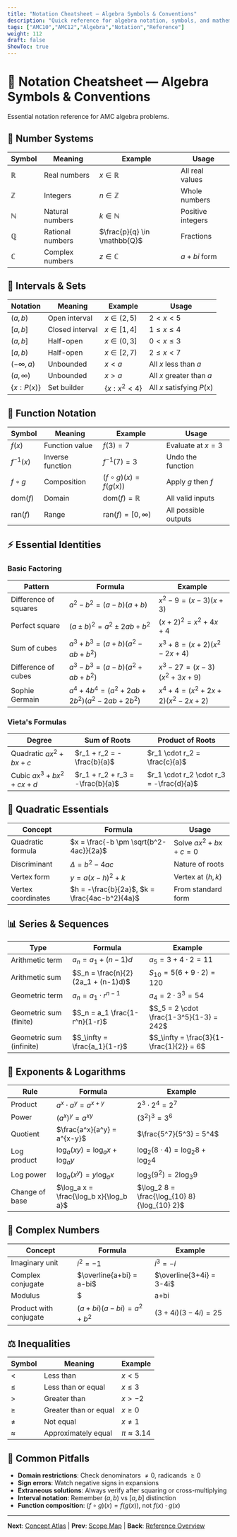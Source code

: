 ```yaml
---
title: "Notation Cheatsheet — Algebra Symbols & Conventions"
description: "Quick reference for algebra notation, symbols, and mathematical conventions used in AMC contests."
tags: ["AMC10","AMC12","Algebra","Notation","Reference"]
weight: 112
draft: false
ShowToc: true
---
```


# 📝 Notation Cheatsheet — Algebra Symbols & Conventions

Essential notation reference for AMC algebra problems.

## 🔢 Number Systems

| Symbol | Meaning | Example | Usage |
|--------|---------|---------|-------|
| $\mathbb{R}$ | Real numbers | $x \in \mathbb{R}$ | All real values |
| $\mathbb{Z}$ | Integers | $n \in \mathbb{Z}$ | Whole numbers |
| $\mathbb{N}$ | Natural numbers | $k \in \mathbb{N}$ | Positive integers |
| $\mathbb{Q}$ | Rational numbers | $\frac{p}{q} \in \mathbb{Q}$ | Fractions |
| $\mathbb{C}$ | Complex numbers | $z \in \mathbb{C}$ | $a + bi$ form |

## 📏 Intervals & Sets

| Notation | Meaning | Example | Usage |
|----------|---------|---------|-------|
| $(a,b)$ | Open interval | $x \in (2,5)$ | $2 < x < 5$ |
| $[a,b]$ | Closed interval | $x \in [1,4]$ | $1 \leq x \leq 4$ |
| $(a,b]$ | Half-open | $x \in (0,3]$ | $0 < x \leq 3$ |
| $[a,b)$ | Half-open | $x \in [2,7)$ | $2 \leq x < 7$ |
| $(-\infty, a)$ | Unbounded | $x < a$ | All $x$ less than $a$ |
| $(a, \infty)$ | Unbounded | $x > a$ | All $x$ greater than $a$ |
| $\{x : P(x)\}$ | Set builder | $\{x : x^2 < 4\}$ | All $x$ satisfying $P(x)$ |

## 🔧 Function Notation

| Symbol | Meaning | Example | Usage |
|--------|---------|---------|-------|
| $f(x)$ | Function value | $f(3) = 7$ | Evaluate at $x = 3$ |
| $f^{-1}(x)$ | Inverse function | $f^{-1}(7) = 3$ | Undo the function |
| $f \circ g$ | Composition | $(f \circ g)(x) = f(g(x))$ | Apply $g$ then $f$ |
| $\text{dom}(f)$ | Domain | $\text{dom}(f) = \mathbb{R}$ | All valid inputs |
| $\text{ran}(f)$ | Range | $\text{ran}(f) = [0,\infty)$ | All possible outputs |

## ⚡ Essential Identities

### Basic Factoring
| Pattern | Formula | Example |
|---------|---------|---------|
| Difference of squares | $a^2 - b^2 = (a-b)(a+b)$ | $x^2 - 9 = (x-3)(x+3)$ |
| Perfect square | $(a \pm b)^2 = a^2 \pm 2ab + b^2$ | $(x+2)^2 = x^2 + 4x + 4$ |
| Sum of cubes | $a^3 + b^3 = (a+b)(a^2-ab+b^2)$ | $x^3 + 8 = (x+2)(x^2-2x+4)$ |
| Difference of cubes | $a^3 - b^3 = (a-b)(a^2+ab+b^2)$ | $x^3 - 27 = (x-3)(x^2+3x+9)$ |
| Sophie Germain | $a^4 + 4b^4 = (a^2+2ab+2b^2)(a^2-2ab+2b^2)$ | $x^4 + 4 = (x^2+2x+2)(x^2-2x+2)$ |

### Vieta's Formulas
| Degree | Sum of Roots | Product of Roots |
|--------|--------------|------------------|
| Quadratic $ax^2+bx+c$ | $r_1 + r_2 = -\frac{b}{a}$ | $r_1 \cdot r_2 = \frac{c}{a}$ |
| Cubic $ax^3+bx^2+cx+d$ | $r_1 + r_2 + r_3 = -\frac{b}{a}$ | $r_1 \cdot r_2 \cdot r_3 = -\frac{d}{a}$ |

## 🎯 Quadratic Essentials

| Concept | Formula | Usage |
|---------|---------|-------|
| Quadratic formula | $x = \frac{-b \pm \sqrt{b^2-4ac}}{2a}$ | Solve $ax^2+bx+c=0$ |
| Discriminant | $\Delta = b^2 - 4ac$ | Nature of roots |
| Vertex form | $y = a(x-h)^2 + k$ | Vertex at $(h,k)$ |
| Vertex coordinates | $h = -\frac{b}{2a}$, $k = \frac{4ac-b^2}{4a}$ | From standard form |

## 📊 Series & Sequences

| Type | Formula | Example |
|------|---------|---------|
| Arithmetic term | $a_n = a_1 + (n-1)d$ | $a_5 = 3 + 4 \cdot 2 = 11$ |
| Arithmetic sum | $S_n = \frac{n}{2}(2a_1 + (n-1)d)$ | $S_{10} = 5(6 + 9 \cdot 2) = 120$ |
| Geometric term | $a_n = a_1 \cdot r^{n-1}$ | $a_4 = 2 \cdot 3^3 = 54$ |
| Geometric sum (finite) | $S_n = a_1 \frac{1-r^n}{1-r}$ | $S_5 = 2 \cdot \frac{1-3^5}{1-3} = 242$ |
| Geometric sum (infinite) | $S_\infty = \frac{a_1}{1-r}$ | $S_\infty = \frac{3}{1-\frac{1}{2}} = 6$ |

## 🔢 Exponents & Logarithms

| Rule | Formula | Example |
|------|---------|---------|
| Product | $a^x \cdot a^y = a^{x+y}$ | $2^3 \cdot 2^4 = 2^7$ |
| Power | $(a^x)^y = a^{xy}$ | $(3^2)^3 = 3^6$ |
| Quotient | $\frac{a^x}{a^y} = a^{x-y}$ | $\frac{5^7}{5^3} = 5^4$ |
| Log product | $\log_a(xy) = \log_a x + \log_a y$ | $\log_2(8 \cdot 4) = \log_2 8 + \log_2 4$ |
| Log power | $\log_a(x^y) = y \log_a x$ | $\log_3(9^2) = 2 \log_3 9$ |
| Change of base | $\log_a x = \frac{\log_b x}{\log_b a}$ | $\log_2 8 = \frac{\log_{10} 8}{\log_{10} 2}$ |

## 🧮 Complex Numbers

| Concept | Formula | Example |
|---------|---------|---------|
| Imaginary unit | $i^2 = -1$ | $i^3 = -i$ |
| Complex conjugate | $\overline{a+bi} = a-bi$ | $\overline{3+4i} = 3-4i$ |
| Modulus | $|a+bi| = \sqrt{a^2+b^2}$ | $|3+4i| = 5$ |
| Product with conjugate | $(a+bi)(a-bi) = a^2+b^2$ | $(3+4i)(3-4i) = 25$ |

## ⚖️ Inequalities

| Symbol | Meaning | Example |
|--------|---------|---------|
| $<$ | Less than | $x < 5$ |
| $\leq$ | Less than or equal | $x \leq 3$ |
| $>$ | Greater than | $x > -2$ |
| $\geq$ | Greater than or equal | $x \geq 0$ |
| $\neq$ | Not equal | $x \neq 1$ |
| $\approx$ | Approximately equal | $\pi \approx 3.14$ |

## 🎯 Common Pitfalls

- **Domain restrictions**: Check denominators $\neq 0$, radicands $\geq 0$
- **Sign errors**: Watch negative signs in expansions
- **Extraneous solutions**: Always verify after squaring or cross-multiplying
- **Interval notation**: Remember $(a,b)$ vs $[a,b]$ distinction
- **Function composition**: $(f \circ g)(x) = f(g(x))$, not $f(x) \cdot g(x)$

---

**Next**: [Concept Atlas](concept-atlas) | **Prev**: [Scope Map](scope-map) | **Back**: [Reference Overview](../)

